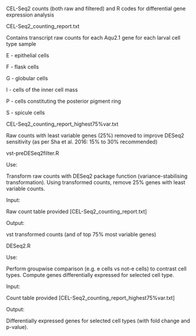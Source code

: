 CEL-Seq2 counts (both raw and filtered) and R codes for differential gene expression analysis

CEL-Seq2\_counting\_report.txt

Contains transcript raw counts for each Aqu2.1 gene for each larval cell type sample

E - epithelial cells

F - flask cells

G - globular cells

I - cells of the inner cell mass

P - cells constituting the posterior pigment ring

S - spicule cells

CEL-Seq2\_counting\_report\_highest75%var.txt

Raw counts with least variable genes (25%) removed to improve DESeq2 sensitivity (as per Sha et al. 2016: 15% to 30% recommended)

vst-preDESeq2filter.R

Use:

Transform raw counts with DESeq2 package function (variance-stabilising transformation). Using transformed counts, remove 25% genes with least variable counts.

Input:

Raw count table provided [CEL-Seq2\_counting\_report.txt]

Output:

vst transformed counts (and of top 75% most variable genes)

DESeq2.R

Use:

Perform groupwise comparison (e.g. e cells vs not-e cells) to contrast cell types. Compute genes differentially expressed for selected cell type.

Input:

Count table provided [CEL-Seq2\_counting\_report\_highest75%var.txt]

Output:

Differentially expressed genes for selected cell types (with fold change and p-value).